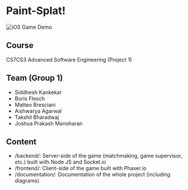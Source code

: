 # Paint-Splat!

![iOS Game Demo](http://cccaab6b882e.ngrok.io/assets/ios-game-example.gif)

## Course
CS7CS3 Advanced Software Engineering (Project 1)

## Team (Group 1)
- Siddhesh Kankekar
- Boris Flesch
- Matteo Bresciani
- Aishwarya Agarwal
- Takshil Bharadwaj
- Joshua Prakash Manoharan

## Content
- /backend/: Server-side of the game (matchmaking, game supervisor, etc.) built with Node JS and Socket.io
- /frontend/: Client-side of the game built with Phaser.io
- /documentation/: Documentation of the whole project (including diagrams)
